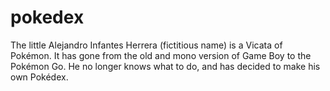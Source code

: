 # pokedex
The little Alejandro Infantes Herrera (fictitious name) is a Vicata of Pokémon. It has gone from the old and mono version of Game Boy to the Pokémon Go. He no longer knows what to do, and has decided to make his own Pokédex.
